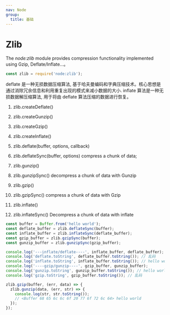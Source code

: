 ```yaml
---
nav: Node
group:
  title: 基础
---
```


# Zlib

The _node:zlib_ module provides compression functionality implemented using Gzip, Deflate/Inflate...。

```js
const zlib = require('node:zlib');
```

deflate 是一种无损数据压缩算法, 基于哈夫曼编码和字典压缩技术。核心思想是通过消除冗余信息和利用重复出现的模式来减小数据的大小.
inflate 算法是一种无损数据解压缩算法, 用于将由 deflate 算法压缩的数据进行恢复。

1. zlib.createDeflate()
2. zlib.createGunzip()
3. zlib.createGzip()
4. zlib.createInflate()

5. zlib.deflate(buffer, options, callback)
6. zlib.deflateSync(buffer, options)
   compress a chunk of data;

7. zlib.gunzip()
8. zlib.gunzipSync()
   decompress a chunk of data with Gunzip

9. zlib.gzip()
10. zlib.gzipSync()
    compress a chunk of data with Gzip

11. zlib.inflate()
12. zlib.inflateSync()
    Decompress a chunk of data with inflate

```js
const buffer = Buffer.from('hello world');
const deflate_buffer = zlib.deflateSync(buffer);
const inflate_buffer = zlib.inflateSync(deflate_buffer);
const gzip_buffer = zlib.gzipSync(buffer);
const gunzip_buffer = zlib.gunzipSync(gzip_buffer);

console.log('---inflate/deflate----', inflate_buffer, deflate_buffer);
console.log('deflate.toString', deflate_buffer.toString()); // 乱码
console.log('inflate.toString', inflate_buffer.toString()); // hello world
console.log('----gzip/gunzip----', gzip_buffer, gunzip_buffer);
console.log('gunzip.toString', gunzip_buffer.toString()); // hello world
console.log('gzip.toString', gzip_buffer.toString()); // 乱码

zlib.gzip(buffer, (err, data) => {
  zlib.gunzip(data, (err, str) => {
    console.log(str, str.toString());
    // <Buffer 68 65 6c 6c 6f 20 77 6f 72 6c 64> hello world
  });
});
```

